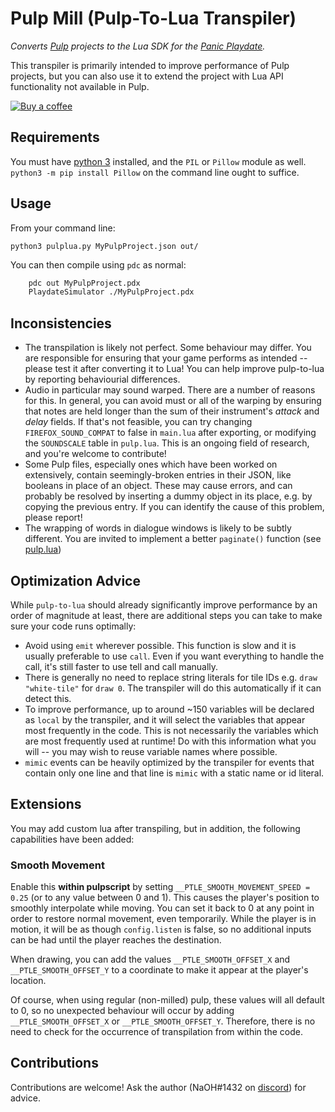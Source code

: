 # Pulp Mill (Pulp-To-Lua Transpiler)

*Converts [Pulp](https://play.date/pulp/) projects to the Lua SDK for the [Panic Playdate](https://play.date/).*

This transpiler is primarily intended to improve performance of Pulp projects, but you can also use it to extend the project with Lua API functionality not available in Pulp.

[![Buy a coffee](https://www.buymeacoffee.com/assets/img/custom_images/yellow_img.png)](https://www.buymeacoffee.com/NaOH)

## Requirements

You must have [python 3](https://www.python.org/) installed, and the `PIL` or `Pillow` module as well. `python3 -m pip install Pillow` on the command line ought to suffice.

## Usage

From your command line:

`python3 pulplua.py MyPulpProject.json out/`

You can then compile using `pdc` as normal:

```bash
    pdc out MyPulpProject.pdx
    PlaydateSimulator ./MyPulpProject.pdx
```

## Inconsistencies

- The transpilation is likely not perfect. Some behaviour may differ. You are responsible for ensuring that your game performs as intended -- please test it after converting it to Lua! You can help improve pulp-to-lua by reporting behaviourial differences.
- Audio in particular may sound warped. There are a number of reasons for this. In general, you can avoid must or all of the warping by ensuring that notes are held longer than the sum of their instrument's *attack* and *delay* fields. If that's not feasible, you can try changing `FIREFOX_SOUND_COMPAT` to false in `main.lua` after exporting, or modifying the `SOUNDSCALE` table in `pulp.lua`. This is an ongoing field of research, and you're welcome to contribute!
- Some Pulp files, especially ones which have been worked on extensively, contain seemingly-broken entries in their JSON, like booleans in place of an object. These may cause errors, and can probably be resolved by inserting a dummy object in its place, e.g. by copying the previous entry. If you can identify the cause of this problem, please report!
- The wrapping of words in dialogue windows is likely to be subtly different. You are invited to implement a better `paginate()` function (see [pulp.lua](./pulp.lua#paginate))

## Optimization Advice

While `pulp-to-lua` should already significantly improve performance by an order of magnitude at least, there are additional steps you can take to make sure your code runs optimally:

- Avoid using `emit` wherever possible. This function is slow and it is usually preferable to use `call`. Even if you want everything to handle the call, it's still faster to use tell and call manually.
- There is generally no need to replace string literals for tile IDs e.g. `draw "white-tile"` for `draw 0`. The transpiler will do this automatically if it can detect this.
- To improve performance, up to around ~150 variables will be declared as `local` by the transpiler, and it will select the variables that appear most frequently in the code. This is not necessarily the variables which are most frequently used at runtime! Do with this information what you will -- you may wish to reuse variable names where possible.
- `mimic` events can be heavily optimized by the transpiler for events that contain only one line and that line is `mimic` with a static name or id literal.

## Extensions

You may add custom lua after transpiling, but in addition, the following capabilities have been added:

### Smooth Movement

Enable this **within pulpscript** by setting `__PTLE_SMOOTH_MOVEMENT_SPEED = 0.25` (or to any value between 0 and 1). This causes the player's position to smoothly
interpolate while moving. You can set it back to 0 at any point in order to restore normal movement, even temporarily. While the player is in motion, it will be as though `config.listen` is false, so no additional inputs can be had until the player reaches the destination.

When drawing, you can add the values `__PTLE_SMOOTH_OFFSET_X` and `__PTLE_SMOOTH_OFFSET_Y` to a coordinate to make it appear at the player's location.

Of course, when using regular (non-milled) pulp, these values will all default to 0, so no unexpected behaviour will occur by adding `__PTLE_SMOOTH_OFFSET_X` or `__PTLE_SMOOTH_OFFSET_Y`. Therefore, there is no need to check for the occurrence of transpilation from within the code.

## Contributions

Contributions are welcome! Ask the author (NaOH#1432 on [discord](https://discord.gg/VNVQHSS49U)) for advice.

